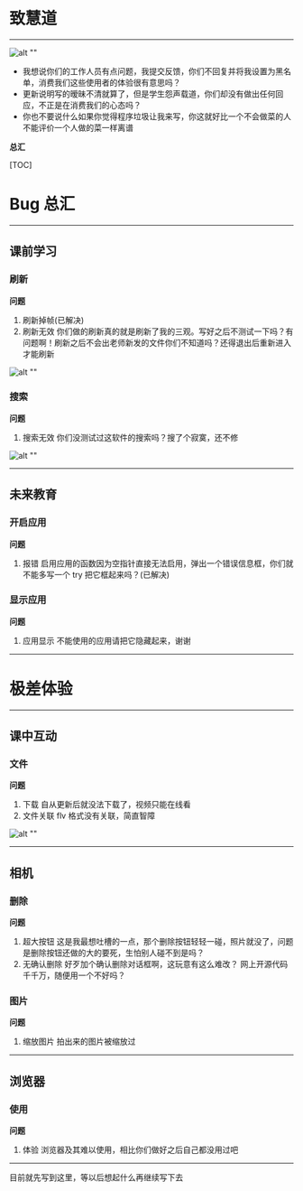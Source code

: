 # 致慧道

---

![alt ""](https://gimg2.baidu.com/image_search/src=http%3A%2F%2Fb-ssl.duitang.com%2Fuploads%2Fitem%2F201612%2F10%2F20161210234629_8zvRy.thumb.400_0.jpeg&refer=http%3A%2F%2Fb-ssl.duitang.com&app=2002&size=f9999,10000&q=a80&n=0&g=0n&fmt=jpeg?sec=1619944306&t=a87b1b09570113de3f60cd95616e111d)

- 我想说你们的工作人员有点问题，我提交反馈，你们不回复并将我设置为黑名单，消费我们这些使用者的体验很有意思吗？
- 更新说明写的暧昧不清就算了，但是学生怨声载道，你们却没有做出任何回应，不正是在消费我们的心态吗？
- 你也不要说什么如果你觉得程序垃圾让我来写，你这就好比一个不会做菜的人不能评价一个人做的菜一样离谱

**总汇**

[TOC]

# Bug 总汇

---

## 课前学习

### 刷新

**问题**

1. 刷新掉帧(已解决)
2. 刷新无效
   你们做的刷新真的就是刷新了我的三观。写好之后不测试一下吗？有问题啊！刷新之后不会出老师新发的文件你们不知道吗？还得退出后重新进入才能刷新

![alt ""](https://gimg2.baidu.com/image_search/src=http%3A%2F%2Fpic.greenxf.com%2Fphoneico%2F2018-9%2F2018928149346152.png&refer=http%3A%2F%2Fpic.greenxf.com&app=2002&size=f9999,10000&q=a80&n=0&g=0n&fmt=jpeg?sec=1619945341&t=ea2eb4d46aa28be6f5bcde84c3fc0ebf)

### 搜索

**问题**

1. 搜索无效
   你们没测试过这软件的搜索吗？搜了个寂寞，还不修

![alt ""](https://gimg2.baidu.com/image_search/src=http%3A%2F%2Fpic.17qq.com%2Fuploads%2Fclogmkohdv.jpeg&refer=http%3A%2F%2Fpic.17qq.com&app=2002&size=f9999,10000&q=a80&n=0&g=0n&fmt=jpeg?sec=1619945579&t=65b33ca3dc2211a673b3a86879b8b501)

---

## 未来教育

### 开启应用

**问题**

1. 报错
   启用应用的函数因为空指针直接无法启用，弹出一个错误信息框，你们就不能多写一个 try 把它框起来吗？(已解决)

### 显示应用

**问题**

1. 应用显示
   不能使用的应用请把它隐藏起来，谢谢


---

# 极差体验

---

## 课中互动

### 文件

**问题**

1. 下载
   自从更新后就没法下载了，视频只能在线看
2. 文件关联
   flv 格式没有关联，简直智障

![alt ""](https://ss3.bdstatic.com/70cFv8Sh_Q1YnxGkpoWK1HF6hhy/it/u=2004328010,1923990007&fm=26&gp=0.jpg)

---

## 相机

### 删除

**问题**

1. 超大按钮
   这是我最想吐槽的一点，那个删除按钮轻轻一碰，照片就没了，问题是删除按钮还做的大的要死，生怕别人碰不到是吗？
2. 无确认删除
   好歹加个确认删除对话框啊，这玩意有这么难改？
   网上开源代码千千万，随便用一个不好吗？

### 图片

**问题**

1. 缩放图片
   拍出来的图片被缩放过

---

## 浏览器

### 使用

**问题**

1. 体验
   浏览器及其难以使用，相比你们做好之后自己都没用过吧

---

目前就先写到这里，等以后想起什么再继续写下去
